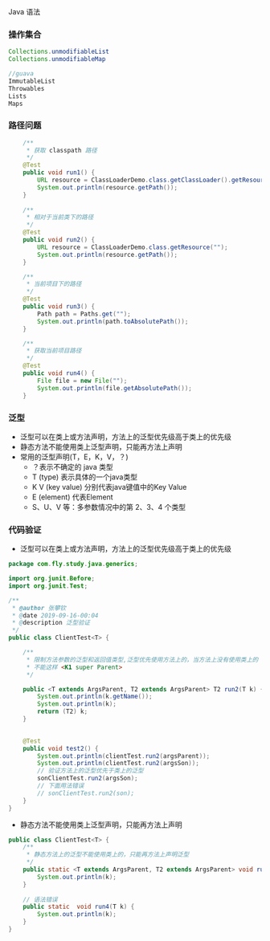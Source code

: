 Java 语法
### 操作集合
```java
Collections.unmodifiableList
Collections.unmodifiableMap

```
```java
//guava 
ImmutableList
Throwables
Lists
Maps
```




### 路径问题
```java
    /**
     * 获取 classpath 路径
     */
    @Test
    public void run1() {
        URL resource = ClassLoaderDemo.class.getClassLoader().getResource("");
        System.out.println(resource.getPath());
    }
    
    /**
     * 相对于当前类下的路径
     */
    @Test
    public void run2() {
        URL resource = ClassLoaderDemo.class.getResource("");
        System.out.println(resource.getPath());
    }

    /**
     * 当前项目下的路径
     */
    @Test
    public void run3() {
        Path path = Paths.get("");
        System.out.println(path.toAbsolutePath());
    }

    /**
     * 获取当前项目路径
     */
    @Test
    public void run4() {
        File file = new File("");
        System.out.println(file.getAbsolutePath());
    }
```


### 泛型

- 泛型可以在类上或方法声明，方法上的泛型优先级高于类上的优先级
- 静态方法不能使用类上泛型声明，只能再方法上声明
- 常用的泛型声明(T，E，K，V，？)
  - ？表示不确定的 java 类型
  - T (type) 表示具体的一个java类型
  - K V (key value) 分别代表java键值中的Key Value
  - E (element) 代表Element
  - S、U、V 等：多参数情况中的第 2、3、4 个类型

### 代码验证

- 泛型可以在类上或方法声明，方法上的泛型优先级高于类上的优先级

```java
package com.fly.study.java.generics;

import org.junit.Before;
import org.junit.Test;

/**
 * @author 张攀钦
 * @date 2019-09-16-00:04
 * @description 泛型验证
 */
public class ClientTest<T> {

    /**
     * 限制方法参数的泛型和返回值类型,泛型优先使用方法上的，当方法上没有使用类上的
     * 不能这样 <K1 super Parent>
     */

    public <T extends ArgsParent, T2 extends ArgsParent> T2 run2(T k) {
        System.out.println(k.getName());
        System.out.println(k);
        return (T2) k;
    }
  

    @Test
    public void test2() {
        System.out.println(clientTest.run2(argsParent));
        System.out.println(clientTest.run2(argsSon));
        // 验证方法上的泛型优先于类上的泛型
        sonClientTest.run2(argsSon);
        // 下面用法错误
        // sonClientTest.run2(son);
    }
}

```

- 静态方法不能使用类上泛型声明，只能再方法上声明

```java
public class ClientTest<T> {
    /**
     * 静态方法上的泛型不能使用类上的，只能再方法上声明泛型
     */
    public static <T extends ArgsParent, T2 extends ArgsParent> void run4(T k) {
        System.out.println(k);
    }
  	
  	// 语法错误
    public static  void run4(T k) {
        System.out.println(k);
    }
}
```

